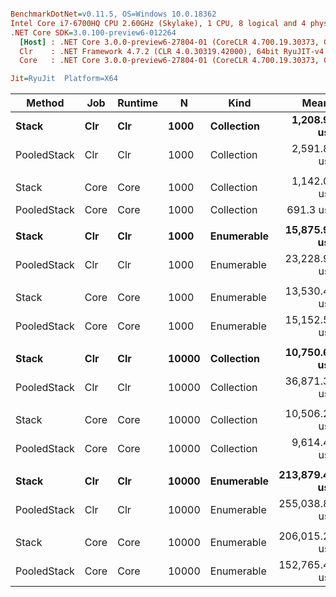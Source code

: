 ``` ini

BenchmarkDotNet=v0.11.5, OS=Windows 10.0.18362
Intel Core i7-6700HQ CPU 2.60GHz (Skylake), 1 CPU, 8 logical and 4 physical cores
.NET Core SDK=3.0.100-preview6-012264
  [Host] : .NET Core 3.0.0-preview6-27804-01 (CoreCLR 4.700.19.30373, CoreFX 4.700.19.30308), 64bit RyuJIT
  Clr    : .NET Framework 4.7.2 (CLR 4.0.30319.42000), 64bit RyuJIT-v4.8.3801.0
  Core   : .NET Core 3.0.0-preview6-27804-01 (CoreCLR 4.700.19.30373, CoreFX 4.700.19.30308), 64bit RyuJIT

Jit=RyuJit  Platform=X64  

```
|      Method |  Job | Runtime |     N |       Kind |         Mean |        Error |       StdDev | Ratio | RatioSD |      Gen 0 |      Gen 1 |      Gen 2 |    Allocated |
|------------ |----- |-------- |------ |----------- |-------------:|-------------:|-------------:|------:|--------:|-----------:|-----------:|-----------:|-------------:|
|       **Stack** |  **Clr** |     **Clr** |  **1000** | **Collection** |   **1,208.9 us** |    **14.547 us** |    **13.607 us** |  **1.00** |    **0.00** |  **2570.3125** |          **-** |          **-** |   **7917.39 KB** |
| PooledStack |  Clr |     Clr |  1000 | Collection |   2,591.8 us |    14.067 us |    13.158 us |  2.14 |    0.03 |    15.6250 |          - |          - |     54.88 KB |
|             |      |         |       |            |              |              |              |       |         |            |            |            |              |
|       Stack | Core |    Core |  1000 | Collection |   1,142.0 us |    11.470 us |    10.729 us |  1.00 |    0.00 |  2562.5000 |          - |          - |   7867.19 KB |
| PooledStack | Core |    Core |  1000 | Collection |     691.3 us |     6.279 us |     5.874 us |  0.61 |    0.01 |    17.5781 |          - |          - |     54.69 KB |
|             |      |         |       |            |              |              |              |       |         |            |            |            |              |
|       **Stack** |  **Clr** |     **Clr** |  **1000** | **Enumerable** |  **15,875.9 us** |   **201.678 us** |   **188.649 us** |  **1.00** |    **0.00** |  **5281.2500** |          **-** |          **-** |  **16320.74 KB** |
| PooledStack |  Clr |     Clr |  1000 | Enumerable |  23,228.9 us |   147.299 us |   137.783 us |  1.46 |    0.02 |    31.2500 |          - |          - |    156.75 KB |
|             |      |         |       |            |              |              |              |       |         |            |            |            |              |
|       Stack | Core |    Core |  1000 | Enumerable |  13,530.4 us |    66.445 us |    62.153 us |  1.00 |    0.00 |  5296.8750 |          - |          - |  16257.81 KB |
| PooledStack | Core |    Core |  1000 | Enumerable |  15,152.5 us |   333.193 us |   342.165 us |  1.12 |    0.03 |    46.8750 |          - |          - |    156.25 KB |
|             |      |         |       |            |              |              |              |       |         |            |            |            |              |
|       **Stack** |  **Clr** |     **Clr** | **10000** | **Collection** |  **10,750.6 us** |    **88.827 us** |    **83.089 us** |  **1.00** |    **0.00** | **24984.3750** |          **-** |          **-** |  **78371.88 KB** |
| PooledStack |  Clr |     Clr | 10000 | Collection |  36,871.3 us |   223.961 us |   209.493 us |  3.43 |    0.04 |          - |          - |          - |     54.86 KB |
|             |      |         |       |            |              |              |              |       |         |            |            |            |              |
|       Stack | Core |    Core | 10000 | Collection |  10,506.2 us |   206.069 us |   332.763 us |  1.00 |    0.00 | 24984.3750 |          - |          - |  78179.69 KB |
| PooledStack | Core |    Core | 10000 | Collection |   9,614.4 us |    86.618 us |    81.022 us |  0.90 |    0.02 |    15.6250 |          - |          - |     54.69 KB |
|             |      |         |       |            |              |              |              |       |         |            |            |            |              |
|       **Stack** |  **Clr** |     **Clr** | **10000** | **Enumerable** | **213,879.4 us** | **1,094.471 us** | **1,023.769 us** |  **1.00** |    **0.00** | **41333.3333** | **41333.3333** | **41333.3333** | **256544.27 KB** |
| PooledStack |  Clr |     Clr | 10000 | Enumerable | 255,038.8 us | 1,354.032 us | 1,266.562 us |  1.19 |    0.01 |          - |          - |          - |       160 KB |
|             |      |         |       |            |              |              |              |       |         |            |            |            |              |
|       Stack | Core |    Core | 10000 | Enumerable | 206,015.2 us |   724.400 us |   642.161 us |  1.00 |    0.00 | 41333.3333 | 41333.3333 | 41333.3333 | 256351.56 KB |
| PooledStack | Core |    Core | 10000 | Enumerable | 152,765.4 us | 1,460.415 us | 1,366.073 us |  0.74 |    0.01 |          - |          - |          - |    156.25 KB |
